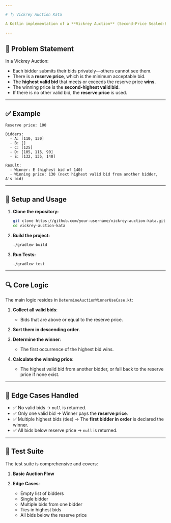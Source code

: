 ```yaml
---

# 🏷️ Vickrey Auction Kata

A Kotlin implementation of a **Vickrey Auction** (Second-Price Sealed-Bid Auction) where multiple bidders place secret bids, and the highest bidder wins but pays the second-highest bid.

---
```


## 📌 **Problem Statement**

In a Vickrey Auction:

* Each bidder submits their bids privately—others cannot see them.
* There is a **reserve price**, which is the minimum acceptable bid.
* The **highest valid bid** that meets or exceeds the reserve price **wins**.
* The winning price is the **second-highest valid bid**.
* If there is no other valid bid, the **reserve price** is used.

---

## ✅ **Example**

```
Reserve price: 100

Bidders:
  - A: [110, 130]
  - B: []
  - C: [125]
  - D: [105, 115, 90]
  - E: [132, 135, 140]

Result:
  - Winner: E (highest bid of 140)
  - Winning price: 130 (next highest valid bid from another bidder, A's bid)
```
---

## 🚀 **Setup and Usage**

1. **Clone the repository:**

   ```bash
   git clone https://github.com/your-username/vickrey-auction-kata.git
   cd vickrey-auction-kata
   ```

2. **Build the project:**

   ```bash
   ./gradlew build
   ```

3. **Run Tests:**

   ```bash
   ./gradlew test
   ```

---

## 🔍 **Core Logic**

The main logic resides in `DetermineAuctionWinnerUseCase.kt`:

1. **Collect all valid bids**:

   * Bids that are above or equal to the reserve price.
2. **Sort them in descending order**.
3. **Determine the winner**:

   * The first occurrence of the highest bid wins.
4. **Calculate the winning price**:

   * The highest valid bid from another bidder, or fall back to the reserve price if none exist.

---

## 🔄 **Edge Cases Handled**

* ✅ No valid bids → `null` is returned.
* ✅ Only one valid bid → Winner pays the **reserve price**.
* ✅ Multiple highest bids (ties) → The **first bidder in order** is declared the winner.
* ✅ All bids below reserve price → `null` is returned.

---

## 🧪 **Test Suite**

The test suite is comprehensive and covers:

1. **Basic Auction Flow**
2. **Edge Cases**:

   * Empty list of bidders
   * Single bidder
   * Multiple bids from one bidder
   * Ties in highest bids
   * All bids below the reserve price
